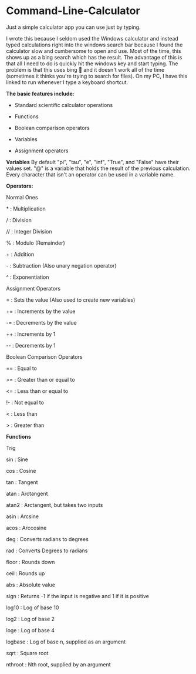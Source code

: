 # Command-Line-Calculator
Just a simple calculator app you can use just by typing.

I wrote this because I seldom used the Windows calculator and instead typed calculations right into the windows search bar because I found the calculator slow and cumbersome to open and use. Most of the time, this shows up as a bing search which has the result. The advantage of this is that all I need to do is quickly hit the windows key and start typing. The problem is that this uses bing 🤮 and it doesn't work all of the time (sometimes it thinks you're trying to search for files). On my PC, I have this linked to run whenever I type a keyboard shortcut.


**The basic features include:**

* Standard scientific calculator operations 

* Functions

* Boolean comparison operators

* Variables

* Assignment operators


**Variables**
By default "pi", "tau", "e", "inf", "True", and "False" have their values set.
"@" is a variable that holds the result of the previous calculation.
Every character that isn't an operator can be used in a variable name.

**Operators:**

Normal Ones

\*  : Multiplication

/  : Division

// : Integer Division

%  : Modulo (Remainder)

\+  : Addition

\-  : Subtraction (Also unary negation operator)

^  : Exponentiation


Assignment Operators

=  : Sets the value (Also used to create new variables)

+= : Increments by the value

-= : Decrements by the value

++ : Increments by 1

-- : Decrements by 1


Boolean Comparison Operators

== : Equal to

\>= : Greater than or equal to

<= : Less than or equal to

!- : Not equal to

<  : Less than

\>  : Greater than


**Functions**

Trig

sin   : Sine

cos   : Cosine

tan   : Tangent

atan  : Arctangent

atan2 : Arctangent, but takes two inputs

asin  : Arcsine

acos  : Arccosine

deg   : Converts radians to degrees

rad   : Converts Degrees to radians



floor : Rounds down

ceil  : Rounds up

abs   : Absolute value

sign  : Returns -1 if the input is negative and 1 if it is positive


log10 : Log of base 10 

log2  : Log of base 2 

loge  : Log of base 4 

logbase : Log of base n, supplied as an argument 

sqrt : Square root

nthroot : Nth root, supplied by an argument 
